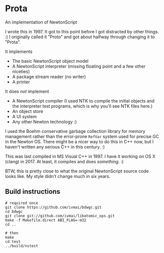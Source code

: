 # Prota

An implementation of NewtonScript

I wrote this in 1997. It got to this point before I got distracted by other
things. :) I originally called it "Proto" and got about halfway through changing
it to "Prota".

It implements

* The basic NewtonScript object model
* A NewtonScript interpreter (missing floating point and a few other niceties)
* A package stream reader (no writer)
* A printer

It does *not* implement

* A NewtonScript compiler (I used NTK to compile the initial objects and the
interpreter test programs, which is why you'll see NTK files here.)
* An object store
* A UI system
* Any other Newton technology :)

I used the Boehm conservative garbage collection library for memory management
rather than the error-prone `RefVar` system used for precise GC in the Newton
OS. There might be a nicer way to do this in C++ now, but I haven't written any
serious C++ in this century. :)

This was last compiled in MS Visual C++ in 1997. I have it working on OS X (clang)
in 2017. At least, it compiles and does *something*. :)

BTW, this is pretty close to what the original NewtonScript source code looks
like. My style didn't change much in six years.

## Build instructions

    # required once
    git clone https://github.com/ivmai/bdwgc.git
    cd bdwgc
    git clone git://github.com/ivmai/libatomic_ops.git
    make -f Makefile.direct ABI_FLAG=-m32
    cd ..

    # then
    make
    cd test
    ../build/nstest
